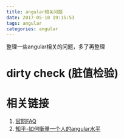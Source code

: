 ```yaml
---
title: angular相关问题
date: 2017-05-10 19:15:53
tags: angular
categories: angular
---
```


整理一些angular相关的问题，多了再整理

# dirty check (脏值检验) #




# 相关链接 #
1. [官网FAQ](https://docs.angularjs.org/misc/faq)
2. [知乎-如何衡量一个人的angular水平](https://www.zhihu.com/question/36040694)